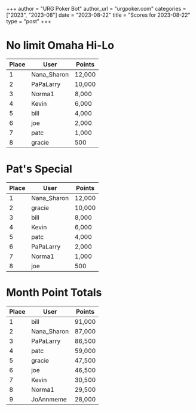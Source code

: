 +++
author = "URG Poker Bot"
author_url = "urgpoker.com"
categories = ["2023", "2023-08"]
date = "2023-08-22"
title = "Scores for 2023-08-22"
type = "post"
+++
# No limit Omaha Hi-Lo

| Place | User | Points |
|-------|------|--------|
| 1 | Nana_Sharon | 12,000 |
| 2 | PaPaLarry | 10,000 |
| 3 | Norma1 | 8,000 |
| 4 | Kevin | 6,000 |
| 5 | bill | 4,000 |
| 6 | joe | 2,000 |
| 7 | patc | 1,000 |
| 8 | gracie | 500 |

# Pat's Special

| Place | User | Points |
|-------|------|--------|
| 1 | Nana_Sharon | 12,000 |
| 2 | gracie | 10,000 |
| 3 | bill | 8,000 |
| 4 | Kevin | 6,000 |
| 5 | patc | 4,000 |
| 6 | PaPaLarry | 2,000 |
| 7 | Norma1 | 1,000 |
| 8 | joe | 500 |

# Month Point Totals

| Place | User | Points |
|-------|------|--------|
| 1 | bill | 91,000 |
| 2 | Nana_Sharon | 87,000 |
| 3 | PaPaLarry | 86,500 |
| 4 | patc | 59,000 |
| 5 | gracie | 47,500 |
| 6 | joe | 46,500 |
| 7 | Kevin | 30,500 |
| 8 | Norma1 | 29,500 |
| 9 | JoAnnmeme | 28,000 |
